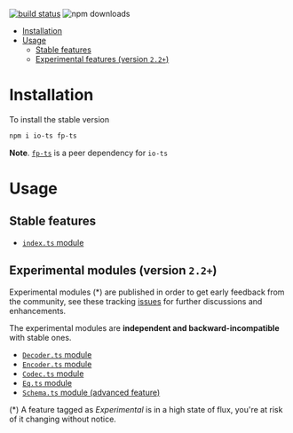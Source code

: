 [![build status](https://img.shields.io/travis/gcanti/io-ts/master.svg?style=flat-square)](https://travis-ci.org/gcanti/io-ts)
![npm downloads](https://img.shields.io/npm/dm/io-ts.svg)

<!-- START doctoc generated TOC please keep comment here to allow auto update -->
<!-- DON'T EDIT THIS SECTION, INSTEAD RE-RUN doctoc TO UPDATE -->

- [Installation](#installation)
- [Usage](#usage)
  - [Stable features](#stable-features)
  - [Experimental features (version `2.2+`)](#experimental-features-version-22)

<!-- END doctoc generated TOC please keep comment here to allow auto update -->

# Installation

To install the stable version

```sh
npm i io-ts fp-ts
```

**Note**. [`fp-ts`](https://github.com/gcanti/fp-ts) is a peer dependency for `io-ts`

# Usage

## Stable features

- [`index.ts` module](index.md)

## Experimental modules (version `2.2+`)

Experimental modules (\*) are published in order to get early feedback from the community, see these tracking [issues](https://github.com/gcanti/io-ts/issues?q=label%3Av2.2+) for further discussions and enhancements.

The experimental modules are **independent and backward-incompatible** with stable ones.

- [`Decoder.ts` module](Decoder.md)
- [`Encoder.ts` module](Encoder.md)
- [`Codec.ts` module](Codec.md)
- [`Eq.ts` module](Eq.md)
- [`Schema.ts` module (advanced feature)](Schema.md)

(\*) A feature tagged as _Experimental_ is in a high state of flux, you're at risk of it changing without notice.
